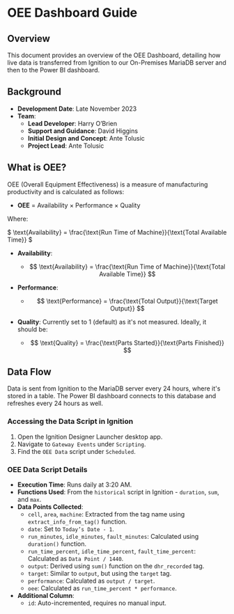 # OEE Dashboard Guide

## Overview

This document provides an overview of the OEE Dashboard, detailing how live data is transferred from Ignition to our On-Premises MariaDB server and then to the Power BI dashboard.

## Background

- **Development Date**: Late November 2023
- **Team**:
  - **Lead Developer**: Harry O’Brien
  - **Support and Guidance**: David Higgins
  - **Initial Design and Concept**: Ante Tolusic
  - **Project Lead**: Ante Tolusic

## What is OEE?

OEE (Overall Equipment Effectiveness) is a measure of manufacturing productivity and is calculated as follows:

- **OEE** = Availability × Performance × Quality

Where:

$ \text{Availability} = \frac{\text{Run Time of Machine}}{\text{Total Available Time}} $
- **Availability**: 
  - $$ \text{Availability} = \frac{\text{Run Time of Machine}}{\text{Total Available Time}} $$

- **Performance**: 
  - $$ \text{Performance} = \frac{\text{Total Output}}{\text{Target Output}} $$

- **Quality**: Currently set to 1 (default) as it's not measured. Ideally, it should be:
  - $$ \text{Quality} = \frac{\text{Parts Started}}{\text{Parts Finished}} $$


## Data Flow

Data is sent from Ignition to the MariaDB server every 24 hours, where it's stored in a table. The Power BI dashboard connects to this database and refreshes every 24 hours as well.

### Accessing the Data Script in Ignition

1. Open the Ignition Designer Launcher desktop app.
2. Navigate to `Gateway Events` under `Scripting`.
3. Find the `OEE Data` script under `Scheduled`.

### OEE Data Script Details

- **Execution Time**: Runs daily at 3:20 AM.
- **Functions Used**: From the `historical` script in Ignition - `duration`, `sum`, and `max`.
- **Data Points Collected**:
  - `cell`, `area`, `machine`: Extracted from the tag name using `extract_info_from_tag()` function.
  - `date`: Set to `Today’s Date - 1`.
  - `run_minutes`, `idle_minutes`, `fault_minutes`: Calculated using `duration()` function.
  - `run_time_percent`, `idle_time_percent`, `fault_time_percent`: Calculated as `Data Point / 1440`.
  - `output`: Derived using `sum()` function on the `dhr_recorded` tag.
  - `target`: Similar to `output`, but using the `target` tag.
  - `performance`: Calculated as `output / target`.
  - `oee`: Calculated as `run_time_percent * performance`.
- **Additional Column**:
  - `id`: Auto-incremented, requires no manual input.
